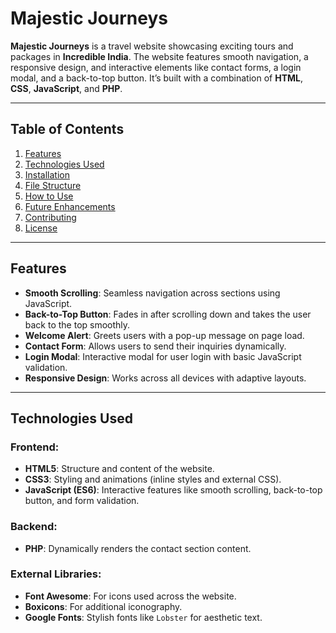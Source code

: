 # **Majestic Journeys**

**Majestic Journeys** is a travel website showcasing exciting tours and packages in **Incredible India**. The website features smooth navigation, a responsive design, and interactive elements like contact forms, a login modal, and a back-to-top button. It’s built with a combination of **HTML**, **CSS**, **JavaScript**, and **PHP**.

---

## **Table of Contents**

1. [Features](#features)  
2. [Technologies Used](#technologies-used)  
3. [Installation](#installation)  
4. [File Structure](#file-structure)  
5. [How to Use](#how-to-use)  
6. [Future Enhancements](#future-enhancements)  
7. [Contributing](#contributing)  
8. [License](#license)

---

## **Features**

- **Smooth Scrolling**: Seamless navigation across sections using JavaScript.  
- **Back-to-Top Button**: Fades in after scrolling down and takes the user back to the top smoothly.  
- **Welcome Alert**: Greets users with a pop-up message on page load.  
- **Contact Form**: Allows users to send their inquiries dynamically.  
- **Login Modal**: Interactive modal for user login with basic JavaScript validation.  
- **Responsive Design**: Works across all devices with adaptive layouts.  

---

## **Technologies Used**

### Frontend:
- **HTML5**: Structure and content of the website.
- **CSS3**: Styling and animations (inline styles and external CSS).  
- **JavaScript (ES6)**: Interactive features like smooth scrolling, back-to-top button, and form validation.

### Backend:
- **PHP**: Dynamically renders the contact section content.

### External Libraries:
- **Font Awesome**: For icons used across the website.  
- **Boxicons**: For additional iconography.  
- **Google Fonts**: Stylish fonts like `Lobster` for aesthetic text.

